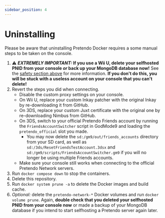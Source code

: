 ```yaml
---
sidebar_position: 4
---
```


# Uninstalling

Please be aware that uninstalling Pretendo Docker requires a some manual steps to be taken on the console.

1. ⚠️ **_EXTREMELY IMPORTANT:_ If you use a Wii U, delete your selfhosted PNID from your console _or_ back up your
   MongoDB database now!** See the [safety section above](#safety) for more information. **If you don't do this, you
   will be stuck with a useless account on your console that you can't delete!**
2. Revert the steps you did when connecting.
   - Disable the custom proxy settings on your console.
   - On Wii U, replace your custom Inkay patcher with the original Inkay by re-downloading it from GitHub.
   - On 3DS, replace your custom Juxt certificate with the original one by re-downloading Nimbus from GitHub.
   - On 3DS, switch to your official Pretendo Friends account by running the `FriendsAccountSwitcher` script in GodMode9
     and loading the `pretendo_official` slot you made.
     - You may now delete the `sd:/gm9/out/friends_accounts` directory from your SD card, as well as
       `sd:/3ds/ResetFriendsTestAccount.3dsx` and `sd:/gm9/scripts/FriendsAccountSwitcher.gm9` if you will no longer be
       using multiple Friends accounts.
   - Make sure your console still works when connecting to the official Pretendo Network servers.
3. Run `docker compose down` to stop the containers.
4. Delete this repository.
5. Run `docker system prune -a` to delete the Docker images and build cache.
6. _Optional:_ delete the `pretendo-network-*` Docker volumes and run `docker volume prune`. Again, **double check that
   you deleted your selfhosted PNID from your console now** or made a backup of your MongoDB database if you intend to
   start selfhosting a Pretendo server again later.
